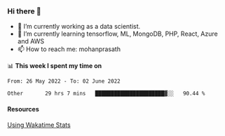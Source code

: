 ### Hi there 👋

- 🔭 I’m currently working as a data scientist.
- 🌱 I’m currently learning tensorflow, ML, MongoDB, PHP, React, Azure and AWS
- 📫 How to reach me: mohanprasath

📊 **This week I spent my time on**
<!--START_SECTION:waka-->

```text
From: 26 May 2022 - To: 02 June 2022

Other       29 hrs 7 mins   ██████████████████████▓░░   90.44 %
```

<!--END_SECTION:waka-->

#### Resources
[Using Wakatime Stats](https://github.com/marketplace/actions/waka-readme)
